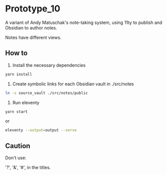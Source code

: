 # Prototype_10

A variant of Andy Matuschak's note-taking system, using 11ty to publish and Obsidian to author notes. 

Notes have different views.

## How to

1. Install the necessary dependencies

```sh
yarn install
```

1. Create symbolic links for each Obsidian vault in ./src/notes

```sh
ln -s source_vault ./src/notes/public
```

1. Run eleventy

```sh
yarn start
```

or

```sh
eleventy --output=output --serve
```

## Caution

Don't use:

'?', '&', '#', in the titles. 